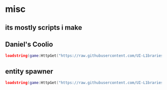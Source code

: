 # misc

## its mostly scripts i make

## Daniel's Coolio
```lua
loadstring(game:HttpGet("https://raw.githubusercontent.com/UI-L1braries/UI-Libraries/main/misc/Daniel'sCoolio.lua"))()
```
## entity spawner
```lua
loadstring(game:HttpGet("https://raw.githubusercontent.com/UI-L1braries/UI-Libraries/main/misc/entityspawner.lua"))()
```

